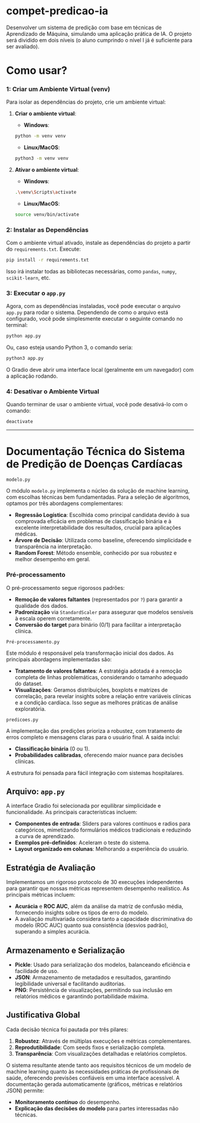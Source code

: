 # compet-predicao-ia
Desenvolver um sistema de predição com base em técnicas de Aprendizado de Máquina, simulando uma aplicação prática de IA. O projeto será dividido em dois níveis (o aluno cumprindo o nível I já é suficiente para ser avaliado).
# Como usar?

### 1: Criar um Ambiente Virtual (venv)

Para isolar as dependências do projeto, crie um ambiente virtual:

1. **Criar o ambiente virtual**:

   * **Windows**:

   ```bash
   python -m venv venv
   ```

   * **Linux/MacOS**:

   ```bash
   python3 -m venv venv
   ```

2. **Ativar o ambiente virtual**:

   * **Windows**:

   ```bash
   .\venv\Scripts\activate
   ```

   * **Linux/MacOS**:

   ```bash
   source venv/bin/activate
   ```

###  2: Instalar as Dependências

Com o ambiente virtual ativado, instale as dependências do projeto a partir do `requirements.txt`. Execute:

```bash
pip install -r requirements.txt
```

Isso irá instalar todas as bibliotecas necessárias, como `pandas`, `numpy`, `scikit-learn`, etc.

### 3: Executar o `app.py`

Agora, com as dependências instaladas, você pode executar o arquivo `app.py` para rodar o sistema. Dependendo de como o arquivo está configurado, você pode simplesmente executar o seguinte comando no terminal:

```bash
python app.py
```

Ou, caso esteja usando Python 3, o comando seria:

```bash
python3 app.py
```

O Gradio deve abrir uma interface local (geralmente em um navegador) com a aplicação rodando.

### 4: Desativar o Ambiente Virtual

Quando terminar de usar o ambiente virtual, você pode desativá-lo com o comando:

```bash
deactivate
```

---

# Documentação Técnica do Sistema de Predição de Doenças Cardíacas

`modelo.py`

O módulo `modelo.py` implementa o núcleo da solução de machine learning, com escolhas técnicas bem fundamentadas. Para a seleção de algoritmos, optamos por três abordagens complementares:

- **Regressão Logística**: Escolhida como principal candidata devido à sua comprovada eficácia em problemas de classificação binária e à excelente interpretabilidade dos resultados, crucial para aplicações médicas.
- **Árvore de Decisão**: Utilizada como baseline, oferecendo simplicidade e transparência na interpretação.
- **Random Forest**: Método ensemble, conhecido por sua robustez e melhor desempenho em geral.

### Pré-processamento

O pré-processamento segue rigorosos padrões:
- **Remoção de valores faltantes** (representados por `?`) para garantir a qualidade dos dados.
- **Padronização** via `StandardScaler` para assegurar que modelos sensíveis à escala operem corretamente.
- **Conversão do target** para binário (0/1) para facilitar a interpretação clínica.

`Pré-processamento.py`

Este módulo é responsável pela transformação inicial dos dados. As principais abordagens implementadas são:

- **Tratamento de valores faltantes**: A estratégia adotada é a remoção completa de linhas problemáticas, considerando o tamanho adequado do dataset.
- **Visualizações**: Geramos distribuições, boxplots e matrizes de correlação, para revelar insights sobre a relação entre variáveis clínicas e a condição cardíaca. Isso segue as melhores práticas de análise exploratória.

 `predicoes.py`

A implementação das predições prioriza a robustez, com tratamento de erros completo e mensagens claras para o usuário final. A saída inclui:

- **Classificação binária** (0 ou 1).
- **Probabilidades calibradas**, oferecendo maior nuance para decisões clínicas.

A estrutura foi pensada para fácil integração com sistemas hospitalares.

## Arquivo: `app.py`

A interface Gradio foi selecionada por equilibrar simplicidade e funcionalidade. As principais características incluem:

- **Componentes de entrada**: Sliders para valores contínuos e radios para categóricos, mimetizando formulários médicos tradicionais e reduzindo a curva de aprendizado.
- **Exemplos pré-definidos**: Aceleram o teste do sistema.
- **Layout organizado em colunas**: Melhorando a experiência do usuário.

## Estratégia de Avaliação

Implementamos um rigoroso protocolo de 30 execuções independentes para garantir que nossas métricas representem desempenho realístico. As principais métricas incluem:

- **Acurácia** e **ROC AUC**, além da análise da matriz de confusão média, fornecendo insights sobre os tipos de erro do modelo.
- A avaliação multivariada considera tanto a capacidade discriminativa do modelo (ROC AUC) quanto sua consistência (desvios padrão), superando a simples acurácia.

## Armazenamento e Serialização

- **Pickle**: Usado para serialização dos modelos, balanceando eficiência e facilidade de uso.
- **JSON**: Armazenamento de metadados e resultados, garantindo legibilidade universal e facilitando auditorias.
- **PNG**: Persistência de visualizações, permitindo sua inclusão em relatórios médicos e garantindo portabilidade máxima.

## Justificativa Global

Cada decisão técnica foi pautada por três pilares:

1. **Robustez**: Através de múltiplas execuções e métricas complementares.
2. **Reprodutibilidade**: Com seeds fixos e serialização completa.
3. **Transparência**: Com visualizações detalhadas e relatórios completos.

O sistema resultante atende tanto aos requisitos técnicos de um modelo de machine learning quanto às necessidades práticas de profissionais de saúde, oferecendo previsões confiáveis em uma interface acessível. A documentação gerada automaticamente (gráficos, métricas e relatórios JSON) permite:

- **Monitoramento contínuo** do desempenho.
- **Explicação das decisões do modelo** para partes interessadas não técnicas.

